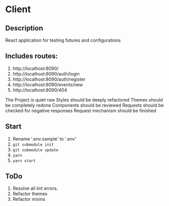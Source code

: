 # Client
## Description
React application for testing futures and configurations

## Includes routes:
1. http://localhost:8090/
2. http://localhost:8090/auth/login
3. http://localhost:8090/auth/register
4. http://localhost:8090/events/new
5. http://localhost:8090/404

The Project is quiet raw
Styles should be deeply refactored
Themes should be completely redone
Components should be reviewed
Requests should be checked for negative responses
Request mechanism should be finished

## Start
1. Rename '.env.sample' to '.env'
2. `git submodule init`
3. `git submodule update`
4. `yarn`
5. `yarn start`

## ToDo
1. Resolve all lint errors.
2. Refactor themes
3. Refactor mixins
